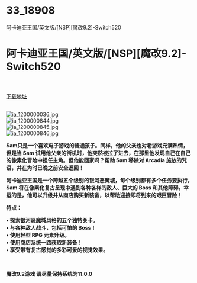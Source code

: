 # 33_18908
阿卡迪亚王国/英文版/[NSP][魔改9.2]-Switch520
# 阿卡迪亚王国/英文版/[NSP][魔改9.2]-Switch520
 <br/></br>
[下载地址](https://www.switch520.cc/article/18908 "下载地址")
<br/></br>

<p><img title="ia_1200000036.jpg" src="https://www.switch520.cc/muke_img/2021_06_21_de098ae597e56.jpg" alt="ia_1200000036.jpg"><br>
<img title="ia_1200000844.jpg" src="https://www.switch520.cc/muke_img/2021_06_21_5421eb04d7b5d.jpg" alt="ia_1200000844.jpg"><br>
<img title="ia_1200000845.jpg" src="https://www.switch520.cc/muke_img/2021_06_21_c9ae552ea0d47.jpg" alt="ia_1200000845.jpg"><br>
<img title="ia_1200000846.jpg" src="https://www.switch520.cc/muke_img/2021_06_21_ac2426b1f1759.jpg" alt="ia_1200000846.jpg"></p>
<p><strong>Sam只是一个喜欢电子游戏的普通孩子。同样，他的父亲也对老游戏充满热情，但是当 Sam 试用他父亲的街机时，他突然被拉了进去，在那里他发现自己在自己的像素化冒险中担任主角。但他能回家吗？帮助 Sam 移除对 Arcadia 施放的咒语，并在为时已晚之前安全返回！</strong></p>
<p><strong>阿卡迪亚王国是一个跨越五个级别的银河恶魔城，每个级别都有多个任务要执行。Sam 将在像素化复古呈现中遇到各种各样的敌人、巨大的 Boss 和其他障碍。幸运的是，他可以升级并从商店购买新装备，以帮助迎接即将到来的艰巨冒险！</strong></p>
<p><strong>特点：</strong></p>
<p><strong>• 探索银河恶魔城风格的五个独特关卡。</strong><br>
<strong>• 与各种敌人战斗，包括可怕的 Boss！</strong><br>
<strong>• 使用轻型 RPG 元素升级。</strong><br>
<strong>• 使用商店系统一路获取新装备！</strong><br>
<strong>• 享受带有复古感觉的多彩可爱的视觉效果。</strong></p>
<p><strong>&nbsp;</strong></p>
<p><strong>魔改9.2游戏 请尽量保持系统为11.0.0</strong></p>
